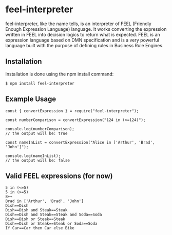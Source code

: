 # feel-interpreter
feel-interpreter, like the name tells, is an interpreter of FEEL (Friendly Enough Expression Language) language. It works converting the expression written in FEEL into decision logics to return what is expected. FEEL is an expression language based on DMN specification and is a very powerful language built with the purpose of defining rules in Business Rule Engines.

## Installation
Installation is done using the npm install command:

```
$ npm install feel-interpreter
```
## Example Usage

```
const { convertExpression } = require("feel-interpreter");

const numberComparison = convertExpression("124 in (>=124)");

console.log(numberComparison);
// the output will be: true

const nameInList = convertExpression("Alice in ['Arthur', 'Brad', 'John']");

console.log(nameInList);
// the output will be: false
```

## Valid FEEL expressions (for now)

```
5 in (<=5)
5 in (>=5)
8++
Brad in ['Arthur', 'Brad', 'John']
Dish==Dish
Dish==Dish and Steak==Steak
Dish==Dish and Steak==Steak and Soda==Soda
Dish==Dish or Steak==Steak
Dish==Dish or Steak==Steak or Soda==Soda
If Car==Car then Car else Bike
```